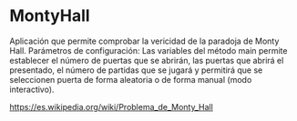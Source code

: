 # MontyHall
Aplicación que permite comprobar la vericidad de la paradoja de Monty Hall.
Parámetros de configuración:
Las variables del método main permite establecer el número de puertas que se abrirán, las puertas que abrirá el presentado, el número de partidas que se jugará y permitirá que se seleccionen puerta de forma aleatoria o de forma manual (modo interactivo).




https://es.wikipedia.org/wiki/Problema_de_Monty_Hall
